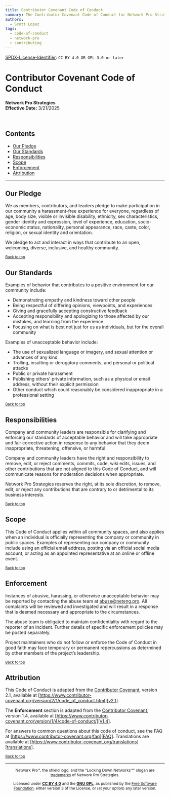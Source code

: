 ```yaml
---
title: Contributor Covenant Code of Conduct
summary: The Contributor Covenant Code of Conduct for Network Pro Strategies public repositories.
authors:
  - Scott Lopez
tags:
  - code-of-conduct
  - network-pro
  - contributing
---
```


[SPDX-License-Identifier](https://spdx.dev/learn/handling-license-info/):
`CC-BY-4.0 OR GPL-3.0-or-later`

<a name="top"></a>

<!-- markdownlint-disable MD025 -->

# Contributor Covenant Code of Conduct

<!-- markdownlint-enable MD025 -->

**Network Pro Strategies**  
**Effective Date:** 3/21/2025

&nbsp;

## Contents

- [Our Pledge](#pledge)
- [Our Standards](#standards)
- [Responsibilities](#response)
- [Scope](#scope)
- [Enforcement](#enforce)
- [Attribution](#attribute)

---

<a name="pledge"></a>

## Our Pledge

We as members, contributors, and leaders pledge to make participation in our
community a harassment-free experience for everyone, regardless of age, body
size, visible or invisible disability, ethnicity, sex characteristics, gender
identity and expression, level of experience, education, socio-economic status,
nationality, personal appearance, race, caste, color, religion, or sexual
identity and orientation.

We pledge to act and interact in ways that contribute to an open, welcoming,
diverse, inclusive, and healthy community.

<sub>[Back to top](#top)</sub>

<a name="standards"></a>

## Our Standards

Examples of behavior that contributes to a positive environment for our
community include:

- Demonstrating empathy and kindness toward other people
- Being respectful of differing opinions, viewpoints, and experiences
- Giving and gracefully accepting constructive feedback
- Accepting responsibility and apologizing to those affected by our mistakes,
  and learning from the experience
- Focusing on what is best not just for us as individuals, but for the overall
  community

Examples of unacceptable behavior include:

- The use of sexualized language or imagery, and sexual attention or advances of
  any kind
- Trolling, insulting or derogatory comments, and personal or political attacks
- Public or private harassment
- Publishing others' private information, such as a physical or email address,
  without their explicit permission
- Other conduct which could reasonably be considered inappropriate in a
  professional setting

<sub>[Back to top](#top)</sub>

<a name="response"></a>

## Responsibilities

Company and community leaders are responsible for clarifying and enforcing our standards of
acceptable behavior and will take appropriate and fair corrective action in
response to any behavior that they deem inappropriate, threatening, offensive,
or harmful.

Company and community leaders have the right and responsibility to remove, edit, or reject
comments, commits, code, wiki edits, issues, and other contributions that are
not aligned to this Code of Conduct, and will communicate reasons for moderation
decisions when appropriate.

Network Pro Strategies reserves the right, at its sole discretion, to remove, edit, or reject any contributions that are contrary to or detrimental to its business interests.

<sub>[Back to top](#top)</sub>

<a name="scope"></a>

## Scope

This Code of Conduct applies within all community spaces, and also applies when
an individual is officially representing the company or community in public spaces.
Examples of representing our company or community include using an official email address,
posting via an official social media account, or acting as an appointed
representative at an online or offline event.

<sub>[Back to top](#top)</sub>

<a name="enforce"></a>

## Enforcement

Instances of abusive, harassing, or otherwise unacceptable behavior may be reported by contacting the abuse team at [abuse@neteng.pro](mailto:abuse@neteng.pro). All complaints will be reviewed and investigated and will result in a response that is deemed necessary and appropriate to the circumstances.

The abuse team is obligated to maintain confidentiality with regard to the reporter of an incident. Further details of specific enforcement policies may be posted separately.

Project maintainers who do not follow or enforce the Code of Conduct in good faith may face temporary or permanent repercussions as determined by other members of the project’s leadership.

<sub>[Back to top](#top)</sub>

<a name="attribute"></a>

## Attribution

This Code of Conduct is adapted from the [Contributor Covenant][homepage],
version 2.1, available at
[https://www.contributor-covenant.org/version/2/1/code_of_conduct.html][v2.1].

The **Enforcement** section is adapted from the
[Contributor Covenant][homepage],
version 1.4, available at
[https://www.contributor-covenant.org/version/1/4/code-of-conduct/][v1.4].

For answers to common questions about this code of conduct, see the FAQ at
[https://www.contributor-covenant.org/faq][FAQ]. Translations are available at
[https://www.contributor-covenant.org/translations][translations].

[homepage]: https://www.contributor-covenant.org
[v2.1]: https://www.contributor-covenant.org/version/2/1/code_of_conduct.html
[v1.4]: https://www.contributor-covenant.org/version/1/4/code-of-conduct/
[FAQ]: https://www.contributor-covenant.org/faq
[translations]: https://www.contributor-covenant.org/translations

<sub>[Back to top](#top)</sub>

---

<div style="font-size: 12px; text-align: center;">

<p>Network Pro&trade;, the shield logo, and the "Locking Down Networks&trade;" slogan are <a href="./legal/#trademark" target="_self">trademarks</a> of Network Pro Strategies.</p>

<p>Licensed under <a href="./legal/#cc-by" target="_self"><strong>CC BY 4.0</strong></a> and the <a href="./legal/#gnu-gpl" target="_self"><strong>GNU GPL</strong></a>, as published by the <a rel="noopener noreferrer" href="https://fsf.org" target="_blank">Free Software Foundation</a>, either version 3 of the License, or (at your option) any later version.</p>

</div>
